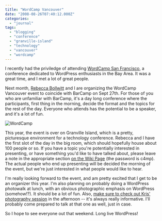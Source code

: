 ```yaml
---
title: "WordCamp Vancouver"
date: "2008-08-26T07:40:12.000Z"
categories: 
  - "journal"
tags: 
  - "blogging"
  - "conference"
  - "granville-island"
  - "technology"
  - "vancouver"
  - "wordcamp"
---
```


I recently had the priviledge of attending [WordCamp San Francisco](http://wordcamp.org), a conference dedicated to WordPress enthusiasts in the Bay Area. It was a great time, and I met a lot of great people.

Next month, [Rebecca Bollwitt](http://miss604.com) and I are organizing the WordCamp Vancouver event to coincide with BarCamp on Sept 27th. For those of you who are unfamiliar with BarCamp, it's a day long conference where the participants, first thing in the morning, decide the format and the topics for the rest of the day. Everyone who attends has the potential to be a speaker, and it's a lot of fun.

![WordCamp](http://farm4.static.flickr.com/3059/2767912979_35929ccd55.jpg?v=0)

This year, the event is over on Granville Island, which is a pretty, picturesque environment for a technology conference. Rebecca and I have the first slot of the day in the big room, which should hopefully house about 100 people or so. If you have a topic you're potentially interested in presenting, or have something you'd like to have talked about, please leave a note in the appropriate section [on the Wiki Page](http://barcamp.org/BarCampVancouver2008) (the password is c4mp). The actual people who end up presenting will be decided the morning of the event, but we're just interested in what people would like to hear.

I'm really looking forward to the event, and am pretty excited that I get to be an organizer this year. I'm also planning on probably doing a WordPress photowalk at lunch, with an obvious photographic emphasis on WordPress (somehow!?). It should be a lot of fun. Also, [make sure to check out Kris' photography session](http://staticphotography.com) in the afternoon -- it's always really informative. I'll probably come prepared to talk at that one as well, just in case.

So I hope to see everyone out that weekend. Long live WordPress!

